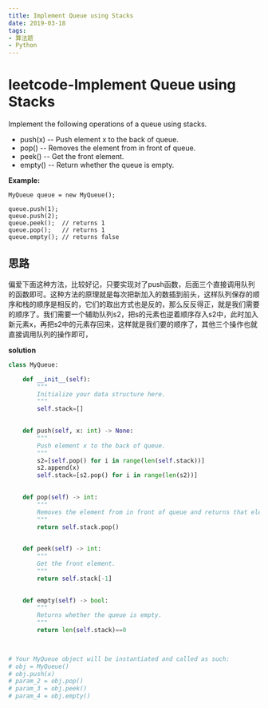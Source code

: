 ```yaml
---
title: Implement Queue using Stacks
date: 2019-03-18
tags: 
- 算法题
- Python
---
```


# leetcode-Implement Queue using Stacks

Implement the following operations of a queue using stacks.

- push(x) -- Push element x to the back of queue.
- pop() -- Removes the element from in front of queue.
- peek() -- Get the front element.
- empty() -- Return whether the queue is empty.

**Example:**

```
MyQueue queue = new MyQueue();

queue.push(1);
queue.push(2);  
queue.peek();  // returns 1
queue.pop();   // returns 1
queue.empty(); // returns false
```

## 思路

偏爱下面这种方法，比较好记，只要实现对了push函数，后面三个直接调用队列的函数即可。这种方法的原理就是每次把新加入的数插到前头，这样队列保存的顺序和栈的顺序是相反的，它们的取出方式也是反的，那么反反得正，就是我们需要的顺序了。我们需要一个辅助队列s2，把s的元素也逆着顺序存入s2中，此时加入新元素x，再把s2中的元素存回来，这样就是我们要的顺序了，其他三个操作也就直接调用队列的操作即可，

**solution**

```python
class MyQueue:

    def __init__(self):
        """
        Initialize your data structure here.
        """
        self.stack=[]
        

    def push(self, x: int) -> None:
        """
        Push element x to the back of queue.
        """
        s2=[self.pop() for i in range(len(self.stack))]
        s2.append(x)
        self.stack=[s2.pop() for i in range(len(s2))]
        

    def pop(self) -> int:
        """
        Removes the element from in front of queue and returns that element.
        """
        return self.stack.pop()
        

    def peek(self) -> int:
        """
        Get the front element.
        """
        return self.stack[-1]
        

    def empty(self) -> bool:
        """
        Returns whether the queue is empty.
        """
        return len(self.stack)==0
        


# Your MyQueue object will be instantiated and called as such:
# obj = MyQueue()
# obj.push(x)
# param_2 = obj.pop()
# param_3 = obj.peek()
# param_4 = obj.empty()
```

